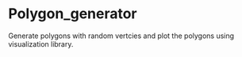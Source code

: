# Polygon_generator
Generate polygons with random vertcies and plot the polygons using visualization library.
